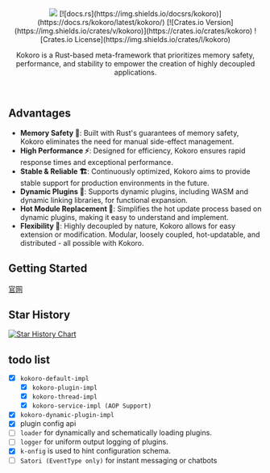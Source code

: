 <div align="center" alt="Kokoro">
  <a href="https://www.kokoro-rs.dev"><img src="https://github.com/BERADQ/kokoro-rs/assets/78293733/57a6178e-186f-4526-8ff9-52dd88712daa"></img></a>
  [![docs.rs](https://img.shields.io/docsrs/kokoro)](https://docs.rs/kokoro/latest/kokoro/)
  [![Crates.io Version](https://img.shields.io/crates/v/kokoro)](https://crates.io/crates/kokoro)
  ![Crates.io License](https://img.shields.io/crates/l/kokoro)
  
  Kokoro is a Rust-based meta-framework that prioritizes memory safety, performance, and stability to empower the creation of highly decoupled applications.

</div>

<br/>

## Advantages

- **Memory Safety 🦀**: Built with Rust's guarantees of memory safety, Kokoro eliminates the need for manual side-effect management.
- **High Performance ⚡️**: Designed for efficiency, Kokoro ensures rapid response times and exceptional performance.
- **Stable & Reliable 🏗️**: Continuously optimized, Kokoro aims to provide stable support for production environments in the future.
- **Dynamic Plugins 🔌**: Supports dynamic plugins, including WASM and dynamic linking libraries, for functional expansion.
- **Hot Module Replacement 🔄**: Simplifies the hot update process based on dynamic plugins, making it easy to understand and implement.
- **Flexibility 🌟**: Highly decoupled by nature, Kokoro allows for easy extension or modification. Modular, loosely coupled, hot-updatable, and distributed - all possible with Kokoro.

## Getting Started

[官网](https://www.kokoro-rs.dev)

## Star History

<a href="https://star-history.com/#kokoro-rs/kokoro&Date">
  <picture>
    <source media="(prefers-color-scheme: dark)" srcset="https://api.star-history.com/svg?repos=kokoro-rs/kokoro&type=Date&theme=dark" />
    <source media="(prefers-color-scheme: light)" srcset="https://api.star-history.com/svg?repos=kokoro-rs/kokoro&type=Date" />
    <img alt="Star History Chart" src="https://api.star-history.com/svg?repos=kokoro-rs/kokoro&type=Date" />
  </picture>
</a>

<br/>

## todo list

- [x] `kokoro-default-impl`
  - [x] `kokoro-plugin-impl`
  - [x] `kokoro-thread-impl`
  - [x] `kokoro-service-impl (AOP Support)`
- [x] `kokoro-dynamic-plugin-impl`
- [x] plugin config api
- [ ] `loader` for dynamically and schematically loading plugins.
- [ ] `logger` for uniform output logging of plugins.
- [x] `k-onfig` is used to hint configuration schema.
- [ ] `Satori (EventType only)` for instant messaging or chatbots
